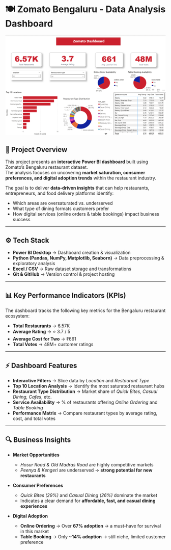 # 🍽️ Zomato Bengaluru - Data Analysis Dashboard

![Dashboard Screenshot](PowerBi_Dashboard/PowerBi_Dashboard_ScreenShot.png)

## 📖 Project Overview
This project presents an **interactive Power BI dashboard** built using Zomato’s Bengaluru restaurant dataset.  
The analysis focuses on uncovering **market saturation, consumer preferences, and digital adoption trends** within the restaurant industry.  

The goal is to deliver **data-driven insights** that can help restaurants, entrepreneurs, and food delivery platforms identify:  
- Which areas are oversaturated vs. underserved  
- What type of dining formats customers prefer  
- How digital services (online orders & table bookings) impact business success  

---

## ⚙️ Tech Stack
- **Power BI Desktop** → Dashboard creation & visualization  
- **Python (Pandas, NumPy, Matplotlib, Seaborn)** → Data preprocessing & exploratory analysis  
- **Excel / CSV** → Raw dataset storage and transformations  
- **Git & GitHub** → Version control & project hosting  

---

## 📊 Key Performance Indicators (KPIs)
The dashboard tracks the following key metrics for the Bengaluru restaurant ecosystem:

- **Total Restaurants** → 6.57K  
- **Average Rating** → ⭐ 3.7 / 5  
- **Average Cost for Two** → ₹661  
- **Total Votes** → 48M+ customer ratings  

---

## ⚡ Dashboard Features
- **Interactive Filters** → Slice data by *Location* and *Restaurant Type*  
- **Top 10 Location Analysis** → Identify the most saturated restaurant hubs  
- **Restaurant Type Distribution** → Market share of *Quick Bites, Casual Dining, Cafes*, etc.  
- **Service Availability** → % of restaurants offering *Online Ordering* and *Table Booking*  
- **Performance Matrix** → Compare restaurant types by average rating, cost, and total votes  

---

## 🔍 Business Insights
- **Market Opportunities**  
  - *Hosur Road & Old Madras Road* are highly competitive markets  
  - *Peenya & Kengeri* are underserved → **strong potential for new restaurants**  

- **Consumer Preferences**  
  - *Quick Bites (29%)* and *Casual Dining (26%)* dominate the market  
  - Indicates a clear demand for **affordable, fast, and casual dining experiences**  

- **Digital Adoption**  
  - **Online Ordering** → Over **67% adoption** → a must-have for survival in this market  
  - **Table Booking** → Only **~14% adoption** → still niche, limited customer preference  



